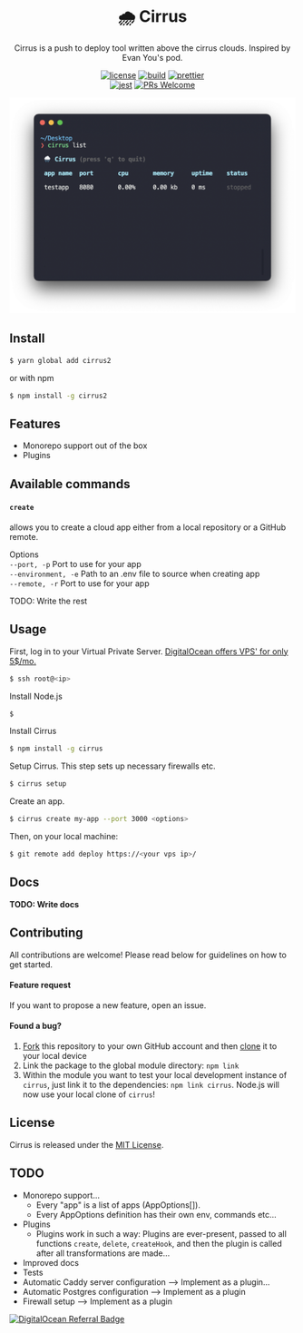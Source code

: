 <h1 align="center" style="font-weight: bold">🌧 Cirrus</h1>

<div align="center">

Cirrus is a push to deploy tool written above the cirrus clouds. Inspired by Evan You's pod.

[![license](https://img.shields.io/badge/license-MIT-blue.svg)](https://github.com/skoshx/cirrus/blob/main/LICENSE.md)
[![build](https://github.com/skoshx/cirrus/actions/workflows/ci.yml/badge.svg)](https://github.com/skoshx/cirrus/actions/workflows/ci.yml)
[![prettier](https://img.shields.io/badge/code_style-prettier-ff69b4.svg)](https://github.com/prettier/prettier)
<br />
[![jest](https://jestjs.io/img/jest-badge.svg)](https://github.com/facebook/jest)
[![PRs Welcome](https://img.shields.io/badge/PRs-welcome-brightgreen.svg)](https://github.com/skoshx/cirrus/blob/main/CONTRIBUTING.md#pull-requests)

</div>

<p align="center">
<img src="docs/carbon-improved.png" width="688" />
</p>

## Install

```bash
$ yarn global add cirrus2
```

or with npm

```bash
$ npm install -g cirrus2
```

## Features

- Monorepo support out of the box
- Plugins

## Available commands

#### **`create`**

allows you to create a cloud app either from a local repository or a GitHub remote.

Options<br />
`--port, -p` Port to use for your app<br />
`--environment, -e` Path to an .env file to source when creating app<br />
`--remote, -r` Port to use for your app<br />

TODO: Write the rest

## Usage

First, log in to your Virtual Private Server. [DigitalOcean offers VPS' for only 5$/mo.](https://m.do.co/c/c8178a5d5ec6)

```bash
$ ssh root@<ip>
```

Install Node.js

```bash
$
```

Install Cirrus

```bash
$ npm install -g cirrus
```

Setup Cirrus. This step sets up necessary firewalls etc.

```bash
$ cirrus setup
```

Create an app.

```bash
$ cirrus create my-app --port 3000 <options>
```

Then, on your local machine:

```bash
$ git remote add deploy https://<your vps ip>/
```

## Docs

**TODO: Write docs**

## Contributing

All contributions are welcome! Please read below for guidelines on how to get started.

#### Feature request

If you want to propose a new feature, open an issue.

#### Found a bug?

1. [Fork](https://help.github.com/articles/fork-a-repo/) this repository to your own GitHub account and then [clone](https://help.github.com/articles/cloning-a-repository/) it to your local device
2. Link the package to the global module directory: `npm link`
3. Within the module you want to test your local development instance of `cirrus`, just link it to the dependencies: `npm link cirrus`. Node.js will now use your local clone of `cirrus`!

## License

Cirrus is released under the [MIT License](https://opensource.org/licenses/MIT).

## TODO

- Monorepo support…
  - Every "app" is a list of apps (AppOptions[]).
  - Every AppOptions definition has their own env, commands etc…
- Plugins
  - Plugins work in such a way: Plugins are ever-present, passed to all functions `create`, `delete`, `createHook`, and then the plugin is called after all transformations are made…
- Improved docs
- Tests
- Automatic Caddy server configuration --> Implement as a plugin…
- Automatic Postgres configuration --> Implement as a plugin
- Firewall setup --> Implement as a plugin

[![DigitalOcean Referral Badge](https://web-platforms.sfo2.digitaloceanspaces.com/WWW/Badge%202.svg)](https://www.digitalocean.com/?refcode=c8178a5d5ec6&utm_campaign=Referral_Invite&utm_medium=Referral_Program&utm_source=badge)
